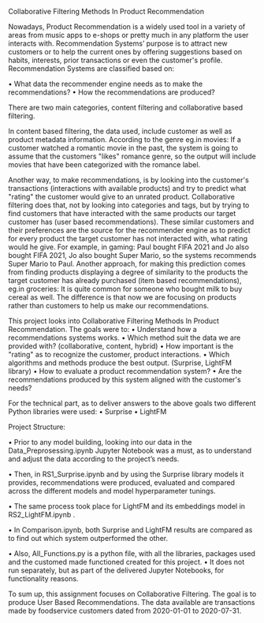 Collaborative Filtering Methods In Product Recommendation

Nowadays, Product Recommendation is a widely used tool in a variety of areas from music apps to e-shops or pretty much in any platform the user interacts with. Recommendation Systems’ purpose is to attract new customers or to help the current ones by offering suggestions based on habits, interests, prior transactions or even the customer's profile. 
Recommendation Systems are classified based on: 

•	What data the recommender engine needs as to make the recommendations?
•	How the recommendations are produced?

There are two main categories, content filtering and collaborative based filtering.

In content based filtering, the data used, include customer as well as product metadata information. According to the genre eg.in movies: If a customer watched a romantic movie in the past, the system is going to assume that the customers "likes" romance genre, so the output will include movies that have been categorized with the romance label.

Another way, to make recommendations, is by looking into the customer's transactions (interactions with available products) and try to predict what "rating" the customer would give to an unrated product. Collaborative filtering does that, not by looking into categories and tags, but by trying to find customers that have interacted with the same products our target customer has (user based recommendations). These similar customers and their preferences are the source for the recommender engine as to predict for every product the target customer has not interacted with, what rating would he give. For example, in gaming: Paul bought FIFA 2021 and Jo also bought FIFA 2021, Jo also bought Super Mario, so the systems recommends Super Mario to Paul. 
Another approach, for making this prediction comes from finding products displaying a degree of similarity to the products the target customer has already purchased (item based recommendations), eg.in groceries: It is quite common for someone who bought milk to buy cereal as well. The difference is that now we are focusing on products rather than customers to help us make our recommendations.






This project looks into Collaborative Filtering Methods In Product Recommendation.
The goals were to:
•	Understand how a recommendations systems works.
•	Which method suit the data we are provided with? (collaborative, content, hybrid)
•	How important is the "rating" as to recognize the customer, product interactions.
•	Which algorithms and methods produce the best output. (Surprise, LightFM library)
•	How to evaluate a product recommendation system? 
•	Are the recommendations produced by this system aligned with the customer's needs?

For the technical part, as to deliver answers to the above goals two different Python libraries were used:
•	Surprise
•	LightFM


Project Structure:

•	Prior to any model building, looking into our data in the Data_Preprosessing.ipynb Jupyter Notebook was a must, as to understand and adjust the data according to the project’s needs.

•	Then, in RS1_Surprise.ipynb and by using the Surprise library models it provides, recommendations were produced, evaluated and compared across the different models and model hyperparameter tunings.

•	The same process took place for LightFM and its embeddings model in RS2_LightFM.ipynb . 

•	In Comparison.ipynb, both Surprise and LightFM results are compared as to find out which system outperformed the other.

•	Also, All_Functions.py is a python file, with all the libraries, packages used and the customed made functioned created for this project.
•	It does not run separately, but as part of the delivered Jupyter Notebooks, for functionality reasons.

To sum up, this assignment focuses on Collaborative Filtering. The goal is to produce User Based Recommendations. The data available are transactions made by foodservice customers dated from 2020-01-01 to 2020-07-31.




